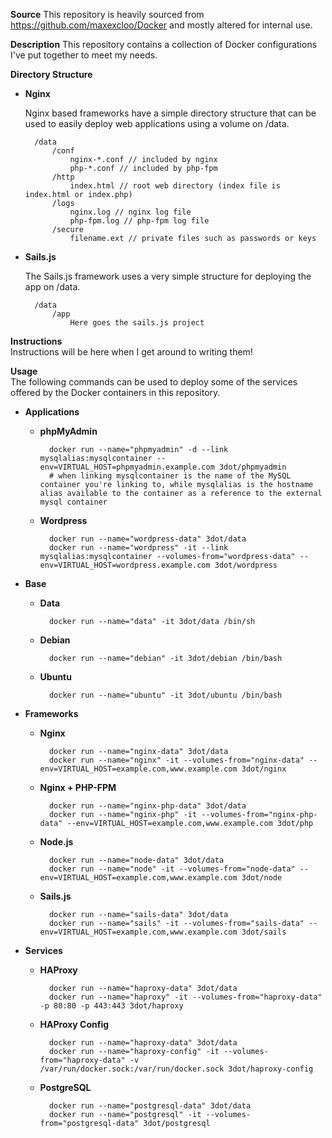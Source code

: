 **Source**
This repository is heavily sourced from https://github.com/maxexcloo/Docker and mostly altered for internal use.

**Description**
This repository contains a collection of Docker configurations I've put together to meet my needs.

**Directory Structure**

- **Nginx**

    Nginx based frameworks have a simple directory structure that can be used to easily deploy web applications using a volume on /data.

        /data
            /conf
                nginx-*.conf // included by nginx
                php-*.conf // included by php-fpm
            /http
                index.html // root web directory (index file is index.html or index.php)
            /logs
                nginx.log // nginx log file
                php-fpm.log // php-fpm log file
            /secure
                filename.ext // private files such as passwords or keys
				
- **Sails.js**

	The Sails.js framework uses a very simple structure for deploying the app on /data.
	
		/data
			/app
				Here goes the sails.js project

**Instructions**  
Instructions will be here when I get around to writing them!

**Usage**  
The following commands can be used to deploy some of the services offered by the Docker containers in this repository.

- **Applications**

    - **phpMyAdmin**

            docker run --name="phpmyadmin" -d --link mysqlalias:mysqlcontainer --env=VIRTUAL_HOST=phpmyadmin.example.com 3dot/phpmyadmin
			# when linking mysqlcontainer is the name of the MySQL container you're linking to, while mysqlalias is the hostname alias available to the container as a reference to the external mysql container

    - **Wordpress**

            docker run --name="wordpress-data" 3dot/data
            docker run --name="wordpress" -it --link mysqlalias:mysqlcontainer --volumes-from="wordpress-data" --env=VIRTUAL_HOST=wordpress.example.com 3dot/wordpress

- **Base**

    - **Data**

            docker run --name="data" -it 3dot/data /bin/sh

    - **Debian**

            docker run --name="debian" -it 3dot/debian /bin/bash

    - **Ubuntu**

            docker run --name="ubuntu" -it 3dot/ubuntu /bin/bash

- **Frameworks**

    - **Nginx**

            docker run --name="nginx-data" 3dot/data
            docker run --name="nginx" -it --volumes-from="nginx-data" --env=VIRTUAL_HOST=example.com,www.example.com 3dot/nginx

    - **Nginx + PHP-FPM**

            docker run --name="nginx-php-data" 3dot/data
            docker run --name="nginx-php" -it --volumes-from="nginx-php-data" --env=VIRTUAL_HOST=example.com,www.example.com 3dot/php
	
	- **Node.js**

            docker run --name="node-data" 3dot/data
            docker run --name="node" -it --volumes-from="node-data" --env=VIRTUAL_HOST=example.com,www.example.com 3dot/node
	
	- **Sails.js**

            docker run --name="sails-data" 3dot/data
            docker run --name="sails" -it --volumes-from="sails-data" --env=VIRTUAL_HOST=example.com,www.example.com 3dot/sails

- **Services**

    - **HAProxy**

            docker run --name="haproxy-data" 3dot/data
            docker run --name="haproxy" -it --volumes-from="haproxy-data" -p 80:80 -p 443:443 3dot/haproxy
        
    - **HAProxy Config**

            docker run --name="haproxy-data" 3dot/data
            docker run --name="haproxy-config" -it --volumes-from="haproxy-data" -v /var/run/docker.sock:/var/run/docker.sock 3dot/haproxy-config

    - **PostgreSQL**

            docker run --name="postgresql-data" 3dot/data
            docker run --name="postgresql" -it --volumes-from="postgresql-data" 3dot/postgresql